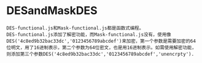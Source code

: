 # DESandMaskDES
	DES-functional.js和Mask-functional.js都是函数式编程。
	DES-functional.js添加了解密功能，而Mask-functional.js没有，使用像DES('4c8ed9b32bac33dc','0123456789abcdef')来加密，第一个参数是需要加密的64位明文，用了16进制表示，第二个参数为64位密文，也是用16进制表示。如需使用解密功能，则添加第三个参数DES('4c8ed9b32bac33dc','0123456789abcdef','unencrpty').
